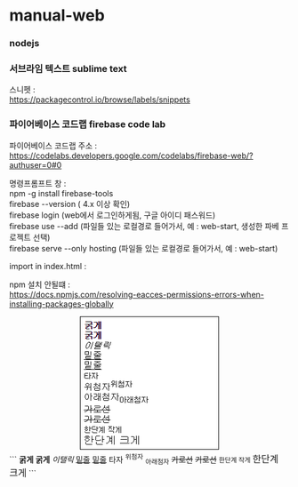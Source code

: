 # manual-web

### nodejs

### 서브라임 텍스트 sublime text
스니펫 :  
https://packagecontrol.io/browse/labels/snippets  


### 파이어베이스 코드랩 firebase code lab

파이어베이스 코드랩 주소 :  
https://codelabs.developers.google.com/codelabs/firebase-web/?authuser=0#0  

명령프롬프트 창 :  
npm -g install firebase-tools  
firebase --version ( 4.x 이상 확인)  
firebase login (web에서 로그인하게됨, 구글 아이디 패스워드)  
firebase use --add (파일들 있는 로컬경로 들어가서, 예 : web-start, 생성한 파베 프로젝트 선택)  
firebase serve --only hosting (파일들 있는 로컬경로 들어가서, 예 : web-start)  

import in index.html :   
<script src="/__/firebase/5.7.3/firebase-app.js"></script>  
<script src="/__/firebase/5.7.3/firebase-auth.js"></script>  
<script src="/__/firebase/5.7.3/firebase-storage.js"></script>  
<script src="/__/firebase/5.7.3/firebase-messaging.js"></script>  
<script src="/__/firebase/5.7.3/firebase-firestore.js"></script>  
<script src="/__/firebase/init.js"></script>  

npm 설치 안될떄 :  
https://docs.npmjs.com/resolving-eacces-permissions-errors-when-installing-packages-globally  

<center><img src="/1.png"></center>
```
<b>굵게</b>  
<strong>굵게</strong>  
<i>이탤릭</i>  
<u>밑줄</u>  
<ins>밑줄</ins>  
<tt>타자</tt>  
<sup>위첨자</sup>  
<sub>아래첨자</sub>  
<s>가로선</s>  
<del>가로선</del>  
<small>한단계 작게</small>  
<big>한단계 크게</big>  
 ```
